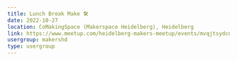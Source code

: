 ```yaml
---
title: Lunch Break Make 🛠️
date: 2022-10-27
location: CoMakingSpace (Makerspace Heidelberg), Heidelberg
link: https://www.meetup.com/heidelberg-makers-meetup/events/mvqjtsydcnbkc/
usergroup: makershd
type: usergroup
---
```

